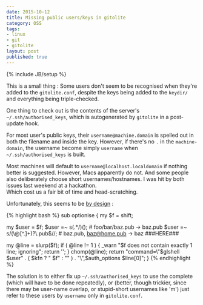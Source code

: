```yaml
---
date: 2015-10-12
title: Missing public users/keys in gitolite
category: OSS
tags:
- linux
- git
- gitolite
layout: post
published: true
---
```

{% include JB/setup %}

This is a small thing : Some users don't seem to be recognised when they're
added to the ```gitolite.conf```, despite the keys being added to the ```keydir/```
and everything being triple-checked.

One thing to check out is the contents of the server's ```~/.ssh/authorised_keys```,
which is autogenerated by ```gitolite``` in a post-update hook.

For most user's public keys, their ```username@machine.domain``` is spelled out in both
the filename and inside the key.  However, if there's no ```.``` in the ```machine-domain```,
the username become simply ```username``` when ```~/.ssh/authorised_keys``` is built.

Most machines will default to ```username@localhost.localdomain``` if nothing better is 
suggested.  However, Macs apparently do not.  And some people also deliberately choose
short usernames/hostnames.  I was hit by both issues last weekend at a hackathon.  
Which cost us a fair bit of time and head-scratching.

Unfortunately, this seems to be [by design](https://github.com/sitaramc/gitolite/blob/master/src/triggers/post-compile/ssh-authkeys#L137) :

{% highlight bash %}
sub optionise {
  my $f = shift;

  my $user = $f;
  $user =~ s(.*/)();                # foo/bar/baz.pub -> baz.pub
  $user =~ s/(\@[^.]+)?\.pub$//;    # baz.pub, baz@home.pub -> baz  ###HERE###

  my @line = slurp($f);
  if ( @line != 1 ) {
    _warn "$f does not contain exactly 1 line; ignoring";
    return '';
  }
  chomp(@line);
  return "command=\"$glshell $user" . ( $kfn ? " $f" : "" ) . "\",$auth_options $line[0]";
}
{% endhighlight %}

The solution is to either fix up ```~/.ssh/authorised_keys``` to use the complete (which will have to be done repeatedly),
or (better, though trickier, since there may be user-name overlap, or stupid-short usernames like 'm')
just refer to these users by ```username``` only in ```gitolite.conf```.

